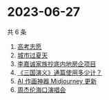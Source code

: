 # 2023-06-27

共 6 条

<!-- BEGIN ZHIHUSEARCH -->
<!-- 最后更新时间 Tue Jun 27 2023 07:13:19 GMT+0800 (China Standard Time) -->
1. [高考志愿](https://www.zhihu.com/search?q=高考志愿)
1. [城市过夏天](https://www.zhihu.com/search?q=城市过夏天)
1. [李嘉诚家族抄底内地房企项目](https://www.zhihu.com/search?q=李嘉诚家族抄底内地房企项目)
1. [《三国演义》通篇使用多少计？](https://www.zhihu.com/search?q=《三国演义》通篇使用多少计？)
1. [AI 作画神器 Midjourney 更新](https://www.zhihu.com/search?q=AI%20作画神器%20Midjourney%20更新)
1. [周杰伦海口演唱会](https://www.zhihu.com/search?q=周杰伦海口演唱会)
<!-- END ZHIHUSEARCH -->
